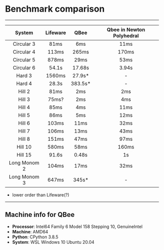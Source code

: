 # Benchmark comparison

---

| System   |      Lifeware      |  QBee | Qbee in Newton Polyhedral |
|:----------:|:-------------:|:------:|:-------:|
| Circular 3 |  81ms | 6ms | 11ms | 
| Circular 4 |    113ms   |   265ms | 170ms |
| Circular 5 | 878ms |    29ms | 53ms |
| Circular 6 | 54.1s |    17.68s | 3.94s |
| Hard 3 | 1560ms |    27.9s* | - |
| Hard 4 | 28.3s |    383.5s* | - |
| Hill 2 | 81ms |    2ms | 2ms |
| Hill 3| 75ms? |    2ms | 4ms |
| Hill 4 | 85ms | 4ms | 11ms |
| Hill 5 | 86ms | 5ms | 12ms |
| Hill 6 | 103ms | 11ms| 32ms |
| Hill 7 | 106ms | 13ms | 43ms |
| Hill 8 | 151ms | 47ms | 97ms |
| Hill 10 | 580ms | 58ms | 160ms
| Hill 15 | 91.6s | 0.48s | 1s |
| Long Monom 2 | 104ms | 17ms | 32ms
| Long Monom 3 | 647ms | 345s* | - 

* lower order than Lifeware(?)


---

## Machine info for QBee

* **Processor**: Intel64 Family 6 Model 158 Stepping 10, GenuineIntel
* **Machine**: AMD64
* **Python**: CPython 3.8.5
* **System**: WSL Windows 10 Ubuntu 20.04


